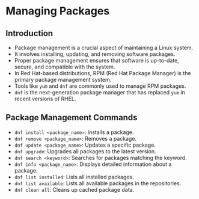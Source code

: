 # Managing Packages

## Introduction

- Package management is a crucial aspect of maintaining a Linux system.
- It involves installing, updating, and removing software packages.
- Proper package management ensures that software is up-to-date, secure, and compatible with the system.
- In Red Hat-based distributions, RPM (Red Hat Package Manager) is the primary package management system.
- Tools like `yum` and `dnf` are commonly used to manage RPM packages.
- `dnf` is the next-generation package manager that has replaced `yum` in recent versions of RHEL.

## Package Management Commands

- `dnf install <package_name>`: Installs a package.
- `dnf remove <package_name>`: Removes a package.
- `dnf update <package_name>`: Updates a specific package.
- `dnf upgrade`: Upgrades all packages to the latest version.
- `dnf search <keyword>`: Searches for packages matching the keyword.
- `dnf info <package_name>`: Displays detailed information about a package.
- `dnf list installed`: Lists all installed packages.
- `dnf list available`: Lists all available packages in the repositories.
- `dnf clean all`: Cleans up cached package data.
